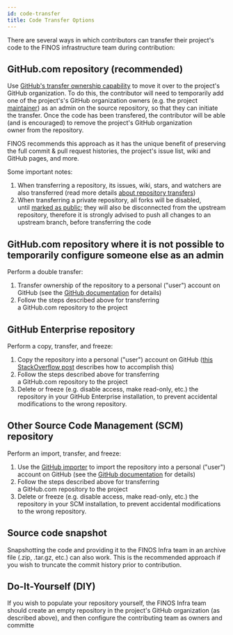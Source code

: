 ```yaml
---
id: code-transfer
title: Code Transfer Options
---
```


There are several ways in which contributors can transfer their project's code to the FINOS infrastructure team during contribution:

## GitHub.com repository (recommended)

Use [GitHub's transfer ownership capability](https://help.github.com/articles/about-repository-transfers/) to move it over to the project's GitHub organization. To do this, the contributor will need to temporarily add one of the project's's GitHub organization owners (e.g. the project [maintainer](https://odp.finos.org/docs/finos-maintainers-cheatsheet/)) as an admin on the source repository, so that they can initiate the transfer. Once the code has been transfered, the contributor will be able (and is encouraged) to remove the project's GitHub organization owner from the repository.

FINOS recommends this approach as it has the unique benefit of preserving the full commit & pull request histories, the project's issue list, wiki and GitHub pages, and more.

Some important notes:
1. When transferring a repository, its issues, wiki, stars, and watchers are also transferred (read more details [about repository transfers](https://help.github.com/articles/about-repository-transfers/))
2. When transferring a private repository, all forks will be disabled, until [marked as public](https://help.github.com/articles/making-a-private-repository-public/); they will also be disconnected from the upstream repository, therefore it is strongly advised to push all changes to an upstream branch, before transferring the code

## GitHub.com repository where it is not possible to temporarily configure someone else as an admin

Perform a double transfer:
1. Transfer ownership of the repository to a personal ("user") account on GitHub (see the [GitHub documentation](https://help.github.com/articles/transferring-a-repository-owned-by-your-organization/) for details)
2. Follow the steps described above for transferring a GitHub.com repository to the project

## GitHub Enterprise repository

Perform a copy, transfer, and freeze:
1. Copy the repository into a personal ("user") account on GitHub ([this StackOverflow post](http://stackoverflow.com/questions/28753111/migrate-from-github-enterprise-to-github-com) describes how to accomplish this)
2. Follow the steps described above for transferring a GitHub.com repository to the project
3. Delete or freeze (e.g. disable access, make read-only, etc.) the repository in your GitHub Enterprise installation, to prevent accidental modifications to the wrong repository.

## Other Source Code Management (SCM) repository

Perform an import, transfer, and freeze:

1. Use the [GitHub importer](https://help.github.com/articles/about-github-importer/) to import the repository into a personal ("user") account on GitHub (see the [GitHub documentation](https://help.github.com/articles/importing-a-repository-with-github-importer/) for details)
2. Follow the steps described above for transferring a GitHub.com repository to the project
3. Delete or freeze (e.g. disable access, make read-only, etc.) the repository in your SCM installation, to prevent accidental modifications to the wrong repository.

## Source code snapshot
Snapshotting the code and providing it to the FINOS Infra team in an archive file (.zip, .tar.gz, etc.) can also work.
This is the recommended approach if you wish to truncate the commit history prior to contribution.

## Do-It-Yourself (DIY)
If you wish to populate your repository yourself, the FINOS Infra team should create an empty repository in the project's GitHub organization (as described above), and then configure the contributing team as owners and committe
